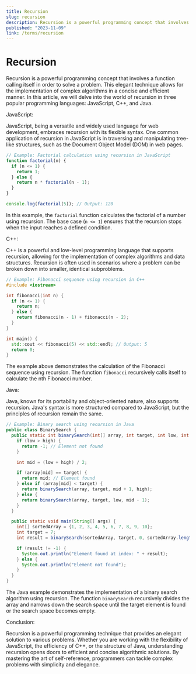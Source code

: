 ```yaml
---
title: Recursion
slug: recursion
description: Recursion is a powerful programming concept that involves a function calling itself in order to solve a problem.
published: "2023-11-09"
link: /terms/recursion
---
```


# Recursion

Recursion is a powerful programming concept that involves a function calling itself in order to solve a problem. This elegant technique allows for the implementation of complex algorithms in a concise and efficient manner. In this article, we will delve into the world of recursion in three popular programming languages: JavaScript, C++, and Java.

JavaScript:

JavaScript, being a versatile and widely used language for web development, embraces recursion with its flexible syntax. One common application of recursion in JavaScript is in traversing and manipulating tree-like structures, such as the Document Object Model (DOM) in web pages.

```javascript
// Example: Factorial calculation using recursion in JavaScript
function factorial(n) {
  if (n <= 1) {
    return 1;
  } else {
    return n * factorial(n - 1);
  }
}

console.log(factorial(5)); // Output: 120
```

In this example, the `factorial` function calculates the factorial of a number using recursion. The base case (`n <= 1`) ensures that the recursion stops when the input reaches a defined condition.

C++:

C++ is a powerful and low-level programming language that supports recursion, allowing for the implementation of complex algorithms and data structures. Recursion is often used in scenarios where a problem can be broken down into smaller, identical subproblems.

```cpp
// Example: Fibonacci sequence using recursion in C++
#include <iostream>

int fibonacci(int n) {
  if (n <= 1) {
    return n;
  } else {
    return fibonacci(n - 1) + fibonacci(n - 2);
  }
}

int main() {
  std::cout << fibonacci(5) << std::endl; // Output: 5
  return 0;
}
```

The example above demonstrates the calculation of the Fibonacci sequence using recursion. The function `fibonacci` recursively calls itself to calculate the nth Fibonacci number.

Java:

Java, known for its portability and object-oriented nature, also supports recursion. Java's syntax is more structured compared to JavaScript, but the principles of recursion remain the same.

```java
// Example: Binary search using recursion in Java
public class BinarySearch {
  public static int binarySearch(int[] array, int target, int low, int high) {
    if (low > high) {
      return -1; // Element not found
    }

    int mid = (low + high) / 2;

    if (array[mid] == target) {
      return mid; // Element found
    } else if (array[mid] < target) {
      return binarySearch(array, target, mid + 1, high);
    } else {
      return binarySearch(array, target, low, mid - 1);
    }
  }

  public static void main(String[] args) {
    int[] sortedArray = {1, 2, 3, 4, 5, 6, 7, 8, 9, 10};
    int target = 7;
    int result = binarySearch(sortedArray, target, 0, sortedArray.length - 1);

    if (result != -1) {
      System.out.println("Element found at index: " + result);
    } else {
      System.out.println("Element not found");
    }
  }
}
```

The Java example demonstrates the implementation of a binary search algorithm using recursion. The function `binarySearch` recursively divides the array and narrows down the search space until the target element is found or the search space becomes empty.

Conclusion:

Recursion is a powerful programming technique that provides an elegant solution to various problems. Whether you are working with the flexibility of JavaScript, the efficiency of C++, or the structure of Java, understanding recursion opens doors to efficient and concise algorithmic solutions. By mastering the art of self-reference, programmers can tackle complex problems with simplicity and elegance.
